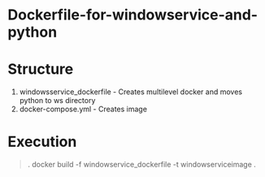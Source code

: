 # Dockerfile-for-windowservice-and-python
# Structure
  1. windowsservice_dockerfile - Creates multilevel docker and moves python to ws directory
  2. docker-compose.yml - Creates image

# Execution
  >. docker build -f windowservice_dockerfile -t windowserviceimage .
  
